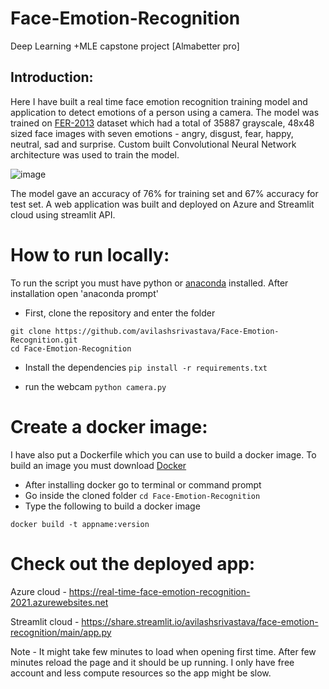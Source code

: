# Face-Emotion-Recognition
Deep Learning +MLE capstone project [Almabetter pro]

## Introduction:
Here I have built a real time face emotion recognition training model and application to detect emotions of a person using a camera. The model was trained on [FER-2013](https://www.kaggle.com/msambare/fer2013) dataset which had a total of 35887 grayscale, 48x48 sized face images with seven emotions - angry, disgust, fear, happy, neutral, sad and surprise. Custom built Convolutional Neural Network architecture was used to train the model.

![image](https://user-images.githubusercontent.com/88347331/136237210-1c6134ed-9bde-4216-8923-ae6dac5b1a4d.png)

The model gave an accuracy of 76% for training set and 67% accuracy for test set. A web application was built and deployed on Azure and Streamlit cloud using streamlit API.

# How to run locally:

To run the script you must have python or [anaconda](https://www.anaconda.com/products/individual) installed. After installation open 'anaconda prompt'

* First, clone the repository and enter the folder

```
git clone https://github.com/avilashsrivastava/Face-Emotion-Recognition.git
cd Face-Emotion-Recognition
```

* Install the dependencies
    `pip install -r requirements.txt`
    
* run the webcam
    `python camera.py`

# Create a docker image:

I have also put a Dockerfile which you can use to build a docker image. To build an image you must download [Docker](https://www.docker.com/products/docker-desktop)

* After installing docker go to terminal or command prompt
* Go inside the cloned folder `cd Face-Emotion-Recognition`
* Type the following to build a docker image
```
docker build -t appname:version
```

# Check out the deployed app:

Azure cloud - https://real-time-face-emotion-recognition-2021.azurewebsites.net

Streamlit cloud - https://share.streamlit.io/avilashsrivastava/face-emotion-recognition/main/app.py

Note - It might take few minutes to load when opening first time. After few minutes reload the page and it should be up running.
I only have free account and less compute resources so the app might be slow.
